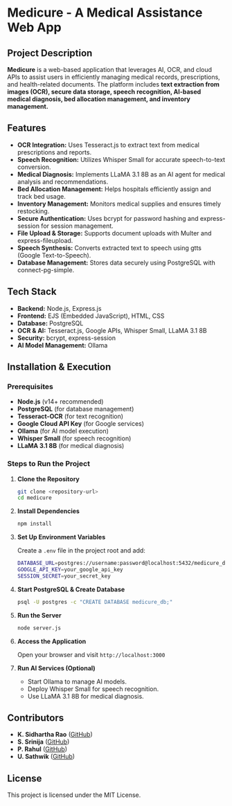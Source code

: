 # Medicure - A Medical Assistance Web App

## Project Description

**Medicure** is a web-based application that leverages AI, OCR, and cloud APIs to assist users in efficiently managing medical records, prescriptions, and health-related documents. The platform includes **text extraction from images (OCR), secure data storage, speech recognition, AI-based medical diagnosis, bed allocation management, and inventory management.**

## Features

- **OCR Integration:** Uses Tesseract.js to extract text from medical prescriptions and reports.
- **Speech Recognition:** Utilizes Whisper Small for accurate speech-to-text conversion.
- **Medical Diagnosis:** Implements LLaMA 3.1 8B as an AI agent for medical analysis and recommendations.
- **Bed Allocation Management:** Helps hospitals efficiently assign and track bed usage.
- **Inventory Management:** Monitors medical supplies and ensures timely restocking.
- **Secure Authentication:** Uses bcrypt for password hashing and express-session for session management.
- **File Upload & Storage:** Supports document uploads with Multer and express-fileupload.
- **Speech Synthesis:** Converts extracted text to speech using gtts (Google Text-to-Speech).
- **Database Management:** Stores data securely using PostgreSQL with connect-pg-simple.

## Tech Stack

- **Backend:** Node.js, Express.js
- **Frontend:** EJS (Embedded JavaScript), HTML, CSS
- **Database:** PostgreSQL
- **OCR & AI:** Tesseract.js, Google APIs, Whisper Small, LLaMA 3.1 8B
- **Security:** bcrypt, express-session
- **AI Model Management:** Ollama

## Installation & Execution

### Prerequisites

- **Node.js** (v14+ recommended)
- **PostgreSQL** (for database management)
- **Tesseract-OCR** (for text recognition)
- **Google Cloud API Key** (for Google services)
- **Ollama** (for AI model execution)
- **Whisper Small** (for speech recognition)
- **LLaMA 3.1 8B** (for medical diagnosis)

### Steps to Run the Project

1. **Clone the Repository**

   ```sh
   git clone <repository-url>
   cd medicure
   ```

2. **Install Dependencies**

   ```sh
   npm install
   ```

3. **Set Up Environment Variables**

   Create a `.env` file in the project root and add:

   ```sh
   DATABASE_URL=postgres://username:password@localhost:5432/medicure_db
   GOOGLE_API_KEY=your_google_api_key
   SESSION_SECRET=your_secret_key
   ```

4. **Start PostgreSQL & Create Database**

   ```sh
   psql -U postgres -c "CREATE DATABASE medicure_db;"
   ```

5. **Run the Server**

   ```sh
   node server.js
   ```

6. **Access the Application**

   Open your browser and visit `http://localhost:3000`

7. **Run AI Services (Optional)**

   - Start Ollama to manage AI models.
   - Deploy Whisper Small for speech recognition.
   - Use LLaMA 3.1 8B for medical diagnosis.

## Contributors

- **K. Sidhartha Rao** ([GitHub](https://github.com/sidhu1310))
- **S. Srinija** ([GitHub](https://github.com/Srinija1102))
- **P. Rahul** ([GitHub](https://github.com/rahul5892))
- **U. Sathwik** ([GitHub](https://github.com/Sathwik0862))

## License

This project is licensed under the MIT License.
